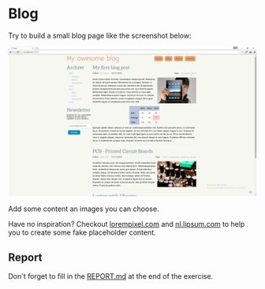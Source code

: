 # Blog

Try to build a small blog page like the screenshot below:

![Example](img/example.png)

Add some content an images you can choose.

Have no inspiration? Checkout [lorempixel.com](http://lorempixel.com/) and [nl.lipsum.com](https://nl.lipsum.com/) to help you to create some fake placeholder content.

## Report

Don't forget to fill in the [REPORT.md](REPORT.md) at the end of the exercise.
